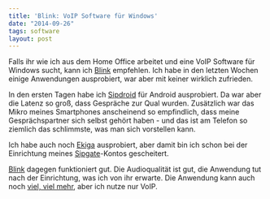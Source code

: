 ```yaml
---
title: 'Blink: VoIP Software für Windows'
date: "2014-09-26"
tags: software
layout: post
---
```

Falls ihr wie ich aus dem Home Office arbeitet und eine VoIP Software für Windows sucht, kann ich [Blink][0] empfehlen. Ich habe in den letzten Wochen einige Anwendungen ausprobiert, war aber mit keiner wirklich zufrieden.

In den ersten Tagen habe ich [Sipdroid][1] für Android ausprobiert. Da war aber die Latenz so groß, dass Gespräche zur Qual wurden. Zusätzlich war das Mikro meines Smartphones anscheinend so empfindlich, dass meine Gesprächspartner sich selbst gehört haben - und das ist am Telefon so ziemlich das schlimmste, was man sich vorstellen kann.

Ich habe auch noch [Ekiga][2] ausprobiert, aber damit bin ich schon bei der Einrichtung meines [Sipgate][3]-Kontos gescheitert.

[Blink][0] dagegen funktioniert gut. Die Audioqualität ist gut, die Anwendung tut nach der Einrichtung, was ich von ihr erwarte. Die Anwendung kann auch noch [viel, viel mehr][4], aber ich nutze nur VoIP.

[0]: http://icanblink.com/
[1]: http://sipdroid.org/
[2]: http://www.ekiga.org/
[3]: http://sipgate.de/
[4]: http://icanblink.com/blink-pro.phtml

